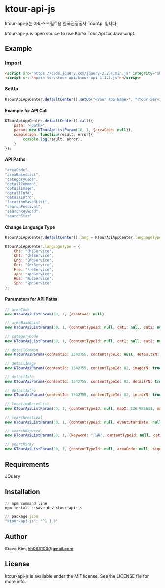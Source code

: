 # ktour-api-js

ktour-api-js는 자바스크립트용 한국관광공사 TourApi 입니다.

ktour-api-js is open source to use Korea Tour Api for Javascript.

## Example

### Import

```html
<script src="https://code.jquery.com/jquery-2.2.4.min.js" integrity="sha256-BbhdlvQf/xTY9gja0Dq3HiwQF8LaCRTXxZKRutelT44=" crossorigin="anonymous"></script>
<script src="<path-to>/ktour-api/ktour-api-1.1.0.js"></script>
```

#### SetUp

```Javascript
KTourApiAppCenter.defaultCenter().setUp("<Your App Name>", "<Your Service Key>", KTourApiAppCenter.languageType.Chs);
```

#### Example for API Call
```Javascript
KTourApiAppCenter.defaultCenter().call({
	path: "<path>", 
	param: new KTourApiListParam(10, 1, {areaCode: null}),
	completion: function(result, error){
		console.log(result, error);
	}
});
```

#### API Paths
```Javascript
"areaCode",
"areaBasedList",
"categoryCode",
"detailCommon",
"detailImage",
"detailInfo",
"detailIntro",
"locationBasedList",
"searchFestival",
"searchKeyword",
"searchStay"
```

#### Change Language Type
```Javascript
KTourApiAppCenter.defaultCenter().lang = KTourApiAppCenter.languageType.Chs

KTourApiAppCenter.languageType = {
    Chs: "ChsService",
    Cht: "ChtService",
    Eng: "EngService",
    Ger: "GerService",
    Fre: "FreService",
    Jpn: "JpnService",
    Rus: "RusService",
    Spn: "SpnService"
};
```

#### Parameters for API Paths
```Javascript
// areaCode
new KTourApiListParam(10, 1, {areaCode: null}

// areaBasedList
new KTourApiListParam(10, 1, {contentTypeId: null, cat1: null, cat2: null, cat3: null, areaCode: null, sigunguCode: null}

// categoryCode
new KTourApiListParam(10, 1, {contentTypeId: null, cat1: null, cat2: null, cat3: null}

// detailCommon
new KTourApiParam({contentId: 1342755, contentTypeId: null, defaultYN: true, firstImageYN: true, areacodeYN: true, catcodeYN: true, addrinfoYN: true, mapinfoYN: true, overviewYN: true, transGuideYN: true}

// detailImage
new KTourApiParam({contentId: 1342755, contentTypeId: 82, imageYN: true}

// detailInfo
new KTourApiParam({contentId: 1342755, contentTypeId: 82, detailYN: true}

// detailIntro
new KTourApiParam({contentId: 1342755, contentTypeId: 82, introYN: true}

// locationBasedList
new KTourApiListParam(10, 1, {contentTypeId: null, mapX: 126.981611, mapY: 37.568477, radius: 1000}

// searchFestival
new KTourApiListParam(10, 1, {contentTypeId: null, eventStartDate: null, eventEndDate: null, areaCode: null, sigunguCode: null}

// searchKeyword
new KTourApiListParam(10, 1, {keyword: "马斋", contentTypeId: null, cat1: null, cat2: null, cat3: null, areaCode: null, sigunguCode: null}

// searchStay
new KTourApiListParam(10, 1, {contentTypeId: null, areaCode: null, sigunguCode: null}
```

## Requirements
JQuery

## Installation
```ruby
// npm command line
npm install --save-dev ktour-api-js

// package.json
"ktour-api-js": "^1.1.0"
```

## Author

Steve Kim, hh963103@gmail.com

## License

ktour-api-js is available under the MIT license. See the LICENSE file for more info.